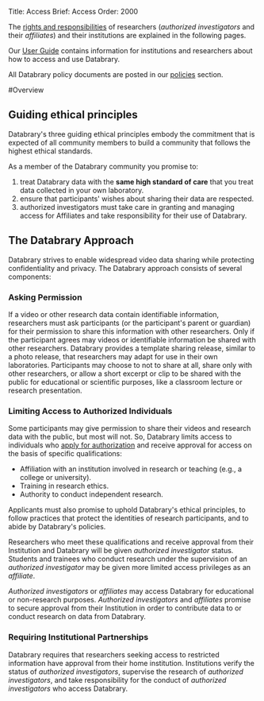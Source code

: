 Title: Access
Brief: Access
Order: 2000

The [rights and responsibilities](|filename|resources/responsibilities.md) of researchers (*authorized investigators* and their *affiliates*) and their institutions are explained in the following pages. 

Our [User Guide](|filename|resources/guide.md) contains information for institutions and researchers about how to access and use Databrary.

All Databrary policy documents are posted in our [policies](|filename|resources/policies.md) section.

#Overview

## Guiding ethical principles

Databrary's three guiding ethical principles embody the commitment that is expected of all community members to build a community that follows the highest ethical standards.

As a member of the Databrary community you promise to:

1. treat Databrary data with the **same high standard of care** that you treat data collected in your own laboratory.
1. ensure that participants' wishes about sharing their data are respected. 
1. authorized investigators must take care in granting and managing access for Affiliates and take responsibility for their use of Databrary.

## The Databrary Approach

Databrary strives to enable widespread video data sharing while protecting confidentiality and privacy. The Databrary approach consists of several components:

### Asking Permission

If a video or other research data contain identifiable information, researchers must ask participants (or the participant's parent or guardian) for their permission to share this information with other researchers. Only if the participant agrees may videos or identifiable information be shared with other researchers. Databrary provides a template sharing release, similar to a photo release, that researchers may adapt for use in their own laboratories. Participants may choose to not to share at all, share only with other researchers, or allow a short excerpt or clip to be shared with the public for educational or scientific purposes, like a classroom lecture or research presentation.

### Limiting Access to Authorized Individuals

Some participants may give permission to share their videos and research data with the public, but most will not. So, Databrary limits access to individuals who [apply for authorization](|filename|resources/guide/investigators/authorization.md) and receive approval for access on the basis of specific qualifications:

- Affiliation with an institution involved in research or teaching (e.g., a college or university).
- Training in research ethics.
- Authority to conduct independent research.

Applicants must also promise to uphold Databrary's ethical principles, to follow practices that protect the identities of research participants, and to abide by Databrary's policies.

Researchers who meet these qualifications and receive approval from their Institution and Databrary will be given *authorized investigator* status. Students and trainees who conduct research under the supervision of an *authorized investigator* may be given more limited access privileges as an *affiliate*.

*Authorized investigators* or *affiliates* may access Databrary for educational or non-research purposes. *Authorized investigators* and *affiliates* promise to secure approval from their Institution in order to contribute data to or conduct research on data from Databrary. 

### Requiring Institutional Partnerships

Databrary requires that researchers seeking access to restricted information have approval from their home institution. Institutions verify the status of *authorized investigators*, supervise the research of *authorized investigators*, and take responsibility for the conduct of *authorized investigators* who access Databrary.
